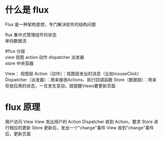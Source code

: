 



# 什么是 flux
Flux 是一种架构思想，专门解决软件的结构问题

flux 集中式管理组件的状态    
单向数据流


#flux 分层  
view 视图
action  动作
dispatcher  派发器  
store       中央容器  

View： 视图层
Action（动作）：视图层发出的消息（比如mouseClick）
Dispatcher（派发器）：用来接收Actions、执行回调函数
Store（数据层）：用来存放应用的状态，一旦发生变动，就提醒Views要更新页面


# flux 原理
用户访问 View
View 发出用户的 Action
Dispatcher 收到 Action，要求 Store 进行相应的更新
Store 更新后，发出一个"change"事件
View 收到"change"事件后，更新页面